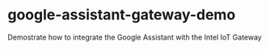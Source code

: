 # google-assistant-gateway-demo
Demostrate how to integrate the Google Assistant with the Intel IoT Gateway
